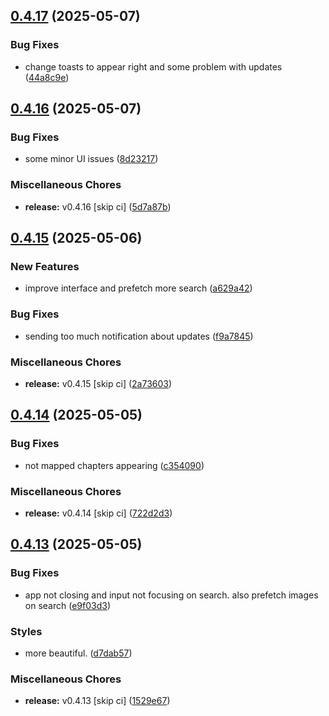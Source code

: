 ## [0.4.17](https://github.com/manga-you-know/desktop/compare/v0.4.16...v0.4.17) (2025-05-07)


### Bug Fixes

* change toasts to appear right and some problem with updates ([44a8c9e](https://github.com/manga-you-know/desktop/commit/44a8c9ed1ad8d359359e652c4f96375580b1b1a9))

## [0.4.16](https://github.com/manga-you-know/desktop/compare/v0.4.15...v0.4.16) (2025-05-07)


### Bug Fixes

* some minor UI issues ([8d23217](https://github.com/manga-you-know/desktop/commit/8d23217319a59bde41f0f98bccde6eb0d447f3dc))


### Miscellaneous Chores

* **release:** v0.4.16 [skip ci] ([5d7a87b](https://github.com/manga-you-know/desktop/commit/5d7a87b5bab8d0716ad0be885e2a5f49945e4dee))

## [0.4.15](https://github.com/manga-you-know/desktop/compare/v0.4.14...v0.4.15) (2025-05-06)


### New Features

* improve interface and prefetch more search ([a629a42](https://github.com/manga-you-know/desktop/commit/a629a42f07526fd2bf07a5307447b530216ada24))


### Bug Fixes

* sending too much notification about updates ([f9a7845](https://github.com/manga-you-know/desktop/commit/f9a78452aa1cdd6895c74d30214bb1c0917d91a7))


### Miscellaneous Chores

* **release:** v0.4.15 [skip ci] ([2a73603](https://github.com/manga-you-know/desktop/commit/2a736032ba85ee028fae38598b600ee551167691))

## [0.4.14](https://github.com/manga-you-know/desktop/compare/v0.4.13...v0.4.14) (2025-05-05)


### Bug Fixes

* not mapped chapters appearing ([c354090](https://github.com/manga-you-know/desktop/commit/c3540909562bedd5471df45c98020a162ac48868))


### Miscellaneous Chores

* **release:** v0.4.14 [skip ci] ([722d2d3](https://github.com/manga-you-know/desktop/commit/722d2d3629edda6b4b71820d8947fa5946a587ab))

## [0.4.13](https://github.com/manga-you-know/desktop/compare/v0.4.12...v0.4.13) (2025-05-05)


### Bug Fixes

* app not closing and input not focusing on search. also prefetch images on search ([e9f03d3](https://github.com/manga-you-know/desktop/commit/e9f03d3af01e258a8987b172a354f78ada11fc28))


### Styles

* more beautiful. ([d7dab57](https://github.com/manga-you-know/desktop/commit/d7dab576dadebb2a9811682765bccd6fe6a1f7c1))


### Miscellaneous Chores

* **release:** v0.4.13 [skip ci] ([1529e67](https://github.com/manga-you-know/desktop/commit/1529e6718d50ca34e701e8f1af6ebd3cff59fe0a))

